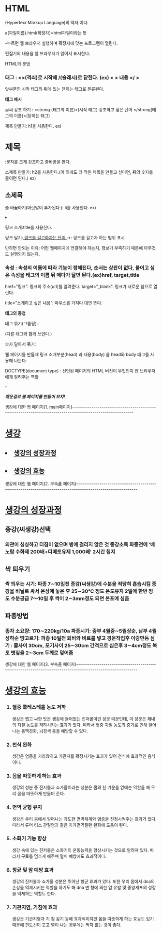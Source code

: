 # HTML

(Hypertexr Markup Language)의 약자 이다.

a(파일이름).html(확장자)=html파일이라는 뜻

-누르면 웹 브라우저 실행하며 확장자에 맞는 프로그램이 열린다.

편집기의 내용을 웹 브라우저가 읽어서 표시한다.

HTML의 문법

### **태그** : <>(꺽쇠)로 시작해 /(슬래시)로 닫힌다. (ex) <          > 내용 </            >

앞부분인 시작 태그와 뒤에 있는 닫히는 태그로 분류된다.

**태그 예시**

글씨 강조 하기 : <strong (태그의 이름)>(시작 태그) 강조하고 싶은 단어 </strong(태그의 이름)>(닫히는 태그)

제목 만들기: h1을 사용한다. ex) <h1> 제목 </h1> :문자를 크게 강조하고 줄바꿈을 한다.

소제목 만들기: h2를 사용한다.(이 외에도 더 작은 제목을 만들고 싶다면, 뒤의 숫자를 줄이면 된다.) ex) <h2> 소제목 </h2>

줄 바꿈하기(머릿말이 추가된다.): li를 사용한다.   ex) <li>   </li> 

링크 소개:title을 사용한다.

링크 달기:<a href = “링크”> 링크를 걸고하자는 단어 </a>  →<a>: 링크를 걸고자 하는 범위 표시

<a>만하면 안되는 이유: 어떤 웹페이지에 연결해야 하는지, 정보가 부족하기 때문에 아무것도 실행되지 않는다.

### **속성** :  속성의 이름에 따라 기능이 정해진다, 순서는 상관이 없다, 붙이고 싶은 속성을 태그의 이름 뒤 에다가 달면 된다.(ex)href, target,title

href=”링크”: 링크의 주소(url)를 알려준다.    target=”_blank”: 링크가 새로운 웹으로 열린다.

title=”소개하고 싶은 내용”: 마우스를 가져다 대면 뜬다.

**태그의 중첩**

태그 묶기(그룹핑): <ul>    </ul>(다른 태그와 함께 쓰인다.)

숫자 달아서 묶기: <ol>    </ol>

웹 페이지를 만들때 링크 소개부분(head) 과 내용(body) 을 head와 body 태그를 사용해 나눈다.

DOCTYPE(document type) : 선언된 페이지의 HTML 버전이 무엇인지 웹 브라우저에게 알려주는 역할

-<!DOCTYPE html>

***배운걸로 웹 페이지를 만들어 보자!***

생강에 대한 웹 페이지(1. main페이지)-------------------------------------------------------------------------------------------------------------



<!DOCTYPE html>
<html>
    <head>
        <title>생강에 대해 알아보자.</title>
        <mata charset="utf-8">
    </head>
    <body>
        <h1><a href="1.html">생강</a></h1>
        <h2><li><a href="2.html">생강의 성장과정</a></li></h2>
        <h2><li><a href="3.html">생강의 효능</a></li></h2>
    </body>
</html>

            
생강에 대한 웹 페이지(2. 부속품 페이지)-------------------------------------------------------------------------------------------------------------



          
<!DOCTYPE html>
<html>
    <head>
        <title>생강에 대해 알아보자.</title>
        <mata charset="utf-8">
    </head>
    <body>
        <h1><a href="1.html">생강의 성장과정</a></h1>
        <h2>종강(씨생강)선택</h2>
            <h3>외관이 싱싱하고 터짐이 없으며 병에 걸리지 않은 것
                종강소독
                파종전에 ‘베노람 수화제 200배+디메토유제 1,000배’ 2시간 침지</h3> 
                <h2>싹 틔우기</h2>
            <h3>싹 틔우는 시기: 파종 7∼10일전
                종강(씨생강)에 수분을 적당히 흡습시킴
                종강을 비닐로 싸서 온상에 놓은 후 25∼30℃ 정도 온도유지
                2일에 한번 정도 수분공급
                 7～10일 후 싹이 2∼3mm정도 되면 본포에 심음</h3>
                 <h2>파종방법</h2>
                    <h3>종자 소요량: 170∼220kg/10a
            파종시기: 중부 4월중∼5월상순, 남부 4월상하순
            땅고르기: 파종 10일전 퇴비와 비료를 넣고 경운작업후 이랑만듬
            심기 : 줄사이 30cm, 포기사이 25∼30cm 간격으로 심은후 3∼4cm정도 복토
            볏짚을 2∼3cm 두께로 덮어줌</h3>
    </body>
</html>


생강에 대한 웹 페이지(3. 부속품 페이지)-------------------------------------------------------------------------------------------------------------




<!DOCTYPE html>
<html>
    <head>
        <title>생강에 대해 알아보자.</title>
        <mata charset="utf-8">
    </head>
    <body>
        <h1><a href="1.html">생강의 효능</a></h1>
      <ol>
<h3><li>혈중 콜레스테롤 농도 저하</li></h3>
생강은 맵고 싸한 맛은 생강에 들어있는 진저롤이란 성분 때문인데, 이 성분은 체내의 지질 농도를 저하시키는 효과가 있다. 따라서 혈중 지질 농도의 증가로 인해 일어나는 동맥경화, 뇌경색 등을 예방할 수 있다.
<h3><li>천식 완화</li></h3>
생강은 염증을 가라앉히고 기관지를 확장시키는 효과가 있어 천식에 효과적인 음식이다.
<h3><li>몸을 따뜻하게 하는 효과</li></h3>
생강의 성분 중 진저롤과 쇼가올이라는 성분은 몸의 찬 기운을 없애는 역할을 해 우리 몸을 따뜻하게 만들어 준다.
<h3><li>면역 균형 유지</li></h3>
생강은 우리 몸에서 일어나는 과도한 면역체계와 염증을 진정시켜주는 효과가 있다. 따라서 류머 티스 관절염과 같은 자가면역질환 완화에 도움이 된다.
<h3><li>소화기 기능 향상</li></h3>
생강 속에 있는 진저롤은 소화기의 운동능력을 향상시키는 것으로 알려져 있다. 따라서 구토를 멈추게 해주며 멀미 예방에도 효과적이다.
<h3><li>항균 및 암 예방 효과</li></h3>
생강의 진저롤과 쇼가올 성분은 뛰어난 항균 효과가 있다. 또한 우리 몸에서 dna의 손상을 억제시키는 역할을 하기도 해 dna 변 형에 의한 암 유발 및 종양세포의 성장을 억제하는 역할도 한다.
<h3><li>기관지염, 기침에 효과</li></h3>
생강은 기관지염과 기 침 감기 등에 효과적이지만 몸을 따뜻하게 하는 효능도 있기 때문에 편도선이 붓고 열이 나는 경우에는 먹지 않는 것이 좋다.
</ol>  
    </body>
</html>

